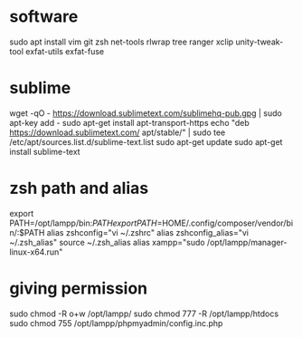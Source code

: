 # software

sudo apt install vim git zsh net-tools rlwrap tree ranger xclip unity-tweak-tool exfat-utils exfat-fuse



# sublime

wget -qO - https://download.sublimetext.com/sublimehq-pub.gpg | sudo apt-key add -
sudo apt-get install apt-transport-https
echo "deb https://download.sublimetext.com/ apt/stable/" | sudo tee /etc/apt/sources.list.d/sublime-text.list
sudo apt-get update
sudo apt-get install sublime-text

# zsh path and alias
export PATH=/opt/lampp/bin:$PATH
export PATH=$HOME/.config/composer/vendor/bin/:$PATH
alias zshconfig="vi ~/.zshrc" 
alias zshconfig_alias="vi ~/.zsh_alias" 
source ~/.zsh_alias
alias xampp="sudo /opt/lampp/manager-linux-x64.run"


# giving permission

sudo chmod -R o+w /opt/lampp/
sudo chmod 777 -R /opt/lampp/htdocs
sudo chmod 755 /opt/lampp/phpmyadmin/config.inc.php





